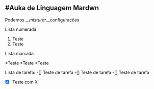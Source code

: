 #Auka de Linguagem Mardwn
---

Podemos __*misturar*__configurações

Lista numerada

1. Teste
1. Teste 

Lista marcada:

*Teste
*Teste
*Teste


Lista de tarefa:
-[] Teste de tarefa
-[] Teste de tarefa
-[] Teste de tarefa
-[x] Teste com X